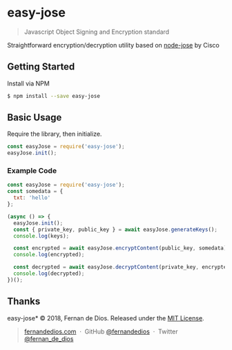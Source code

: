 easy-jose
=========

> Javascript Object Signing and Encryption standard

Straightforward encryption/decryption utility based on [node-jose] by Cisco

Getting Started
------------

Install via NPM

```bash
$ npm install --save easy-jose

```

Basic Usage
------------

Require the library, then initialize.

```js
const easyJose = require('easy-jose');
easyJose.init();
```

### Example Code

```js
const easyJose = require('easy-jose');
const somedata = {
  txt: 'hello'
};

(async () => {
  easyJose.init();
  const { private_key, public_key } = await easyJose.generateKeys();
  console.log(keys);

  const encrypted = await easyJose.encryptContent(public_key, somedata);
  console.log(encrypted);

  const decrypted = await easyJose.decryptContent(private_key, encrypted);
  console.log(decrypted);
})();
```


Thanks
------

easy-jose* © 2018, Fernan de Dios. Released under the [MIT License].<br>

> [fernandedios.com](http://fernandedios.com) &nbsp;&middot;&nbsp;
> GitHub [@fernandedios](https://github.com/fernandedios) &nbsp;&middot;&nbsp;
> Twitter [@fernan_de_dios](https://twitter.com/fernan_de_dios)

[MIT License]: http://mit-license.org/
[node-jose]: https://github.com/cisco/node-jose
